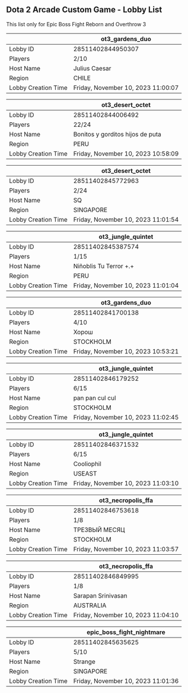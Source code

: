 ## Dota 2 Arcade Custom Game - Lobby List

This list only for Epic Boss Fight Reborn and Overthrow 3

|  | ot3_gardens_duo |
| ------ | ------ |
| Lobby ID | 28511402844950307 |
| Players | 2/10 |
| Host Name | Julius Caesar |
| Region | CHILE |
| Lobby Creation Time | Friday, November 10, 2023 11:00:07 |


|  | ot3_desert_octet |
| ------ | ------ |
| Lobby ID | 28511402844006492 |
| Players | 22/24 |
| Host Name | Bonitos y gorditos hijos de puta |
| Region | PERU |
| Lobby Creation Time | Friday, November 10, 2023 10:58:09 |


|  | ot3_desert_octet |
| ------ | ------ |
| Lobby ID | 28511402845772963 |
| Players | 2/24 |
| Host Name | SQ |
| Region | SINGAPORE |
| Lobby Creation Time | Friday, November 10, 2023 11:01:54 |


|  | ot3_jungle_quintet |
| ------ | ------ |
| Lobby ID | 28511402845387574 |
| Players | 1/15 |
| Host Name | Niñoblis Tu Terror +.+ |
| Region | PERU |
| Lobby Creation Time | Friday, November 10, 2023 11:01:04 |


|  | ot3_gardens_duo |
| ------ | ------ |
| Lobby ID | 28511402841700138 |
| Players | 4/10 |
| Host Name | Хорош |
| Region | STOCKHOLM |
| Lobby Creation Time | Friday, November 10, 2023 10:53:21 |


|  | ot3_jungle_quintet |
| ------ | ------ |
| Lobby ID | 28511402846179252 |
| Players | 6/15 |
| Host Name | pan pan cul cul |
| Region | STOCKHOLM |
| Lobby Creation Time | Friday, November 10, 2023 11:02:45 |


|  | ot3_jungle_quintet |
| ------ | ------ |
| Lobby ID | 28511402846371532 |
| Players | 6/15 |
| Host Name | Cooliophil |
| Region | USEAST |
| Lobby Creation Time | Friday, November 10, 2023 11:03:10 |


|  | ot3_necropolis_ffa |
| ------ | ------ |
| Lobby ID | 28511402846753618 |
| Players | 1/8 |
| Host Name | ТРЕЗВЫЙ МЕСЯЦ |
| Region | STOCKHOLM |
| Lobby Creation Time | Friday, November 10, 2023 11:03:57 |


|  | ot3_necropolis_ffa |
| ------ | ------ |
| Lobby ID | 28511402846849995 |
| Players | 1/8 |
| Host Name | Sarapan Srinivasan |
| Region | AUSTRALIA |
| Lobby Creation Time | Friday, November 10, 2023 11:04:10 |


|  | epic_boss_fight_nightmare |
| ------ | ------ |
| Lobby ID | 28511402845635625 |
| Players | 5/10 |
| Host Name | Strange |
| Region | SINGAPORE |
| Lobby Creation Time | Friday, November 10, 2023 11:01:36 |


